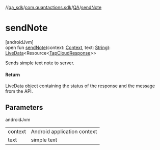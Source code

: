 //[qa_sdk](../../../index.md)/[com.quantactions.sdk](../index.md)/[QA](index.md)/[sendNote](send-note.md)

# sendNote

[androidJvm]\
open fun [sendNote](send-note.md)(context: [Context](https://developer.android.com/reference/kotlin/android/content/Context.html), text: [String](https://developer.android.com/reference/kotlin/java/lang/String.html)): [LiveData](https://developer.android.com/reference/kotlin/androidx/lifecycle/LiveData.html)<Resource<[TapCloudResponse](../../com.quantactions.sdk.data.api.responses/-tap-cloud-response/index.md)>>

Sends simple text note to server.

#### Return

LiveData object containing the status of the response and the message from the API.

## Parameters

androidJvm

| | |
|---|---|
| context | Android application context |
| text | simple text |
